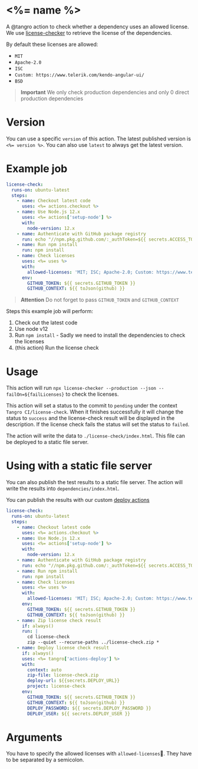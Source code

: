 # <%= name %>

A @tangro action to check whether a dependency uses an allowed license. We use [license-checker](https://www.npmjs.com/package/license-checker) to retrieve the license of the dependencies.

By default these licenses are allowed:

- `MIT`
- `Apache-2.0`
- `ISC`
- `Custom: https://www.telerik.com/kendo-angular-ui/`
- `BSD`

> **Important** We only check production dependencies and only 0 direct production dependencies

# Version

You can use a specific `version` of this action. The latest published version is `<%= version %>`. You can also use `latest` to always get the latest version.

# Example job

```yml
license-check:
  runs-on: ubuntu-latest
  steps:
    - name: Checkout latest code
      uses: <%= actions.checkout %>
    - name: Use Node.js 12.x
      uses: <%= actions['setup-node'] %>
      with:
        node-version: 12.x
    - name: Authenticate with GitHub package registry
      run: echo "//npm.pkg.github.com/:_authToken=${{ secrets.ACCESS_TOKEN }}" >> ~/.npmrc
    - name: Run npm install
      run: npm install
    - name: Check licenses
      uses: <%= uses %>
      with:
        allowed-licenses: 'MIT; ISC; Apache-2.0; Custom: https://www.telerik.com/kendo-angular-ui/; Custom: https://www.telerik.com/kendo-react-ui/; BSD'
      env:
        GITHUB_TOKEN: ${{ secrets.GITHUB_TOKEN }}
        GITHUB_CONTEXT: ${{ toJson(github) }}
```

> **Attention** Do not forget to pass `GITHUB_TOKEN` and `GITHUB_CONTEXT`

Steps this example job will perform:

1. Check out the latest code
2. Use node v12
3. Run `npm install` - Sadly we need to install the dependencies to check the licenses
4. (this action) Run the license check

# Usage

This action will run `npx license-checker --production --json --failOn=${failLicenses}` to check the licenses.

This action will set a status to the commit to `pending` under the context `Tangro CI/license-check`. When it finishes successfully it will change the status to `success` and the license-check result will be displayed in the description. If the license check fails the status will set the status to `failed`.

The action will write the data to `./license-check/index.html`. This file can be deployed to a static file server.

# Using with a static file server

You can also publish the test results to a static file server. The action will write the results into `dependencies/index.html`.

You can publish the results with our custom [deploy actions](https://github.com/tangro/actions-deploy)

```yml
license-check:
  runs-on: ubuntu-latest
  steps:
    - name: Checkout latest code
      uses: <%= actions.checkout %>
    - name: Use Node.js 12.x
      uses: <%= actions['setup-node'] %>
      with:
        node-version: 12.x
    - name: Authenticate with GitHub package registry
      run: echo "//npm.pkg.github.com/:_authToken=${{ secrets.ACCESS_TOKEN }}" >> ~/.npmrc
    - name: Run npm install
      run: npm install
    - name: Check licenses
      uses: <%= uses %>
      with:
        allowed-licenses: 'MIT; ISC; Apache-2.0; Custom: https://www.telerik.com/kendo-angular-ui/; Custom: https://www.telerik.com/kendo-react-ui/; BSD'
      env:
        GITHUB_TOKEN: ${{ secrets.GITHUB_TOKEN }}
        GITHUB_CONTEXT: ${{ toJson(github) }}
    - name: Zip license check result
      if: always()
      run: |
        cd license-check
        zip --quiet --recurse-paths ../license-check.zip *
    - name: Deploy license check result
      if: always()
      uses: <%= tangro['actions-deploy'] %>
      with:
        context: auto
        zip-file: license-check.zip
        deploy-url: ${{secrets.DEPLOY_URL}}
        project: license-check
      env:
        GITHUB_TOKEN: ${{ secrets.GITHUB_TOKEN }}
        GITHUB_CONTEXT: ${{ toJson(github) }}
        DEPLOY_PASSWORD: ${{ secrets.DEPLOY_PASSWORD }}
        DEPLOY_USER: ${{ secrets.DEPLOY_USER }}
```

# Arguments

You have to specify the allowed licenses with `allowed-licenses`. They have to be separated by a semicolon.
